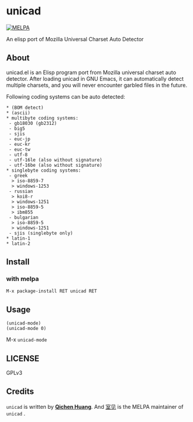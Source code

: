 # unicad
[![MELPA](https://melpa.org/packages/unicad-badge.svg)](https://melpa.org/#/unicad)

An elisp port of Mozilla Universal Charset Auto Detector

## About
unicad.el is an Elisp program port from Mozilla universal charset auto detector. After loading unicad in GNU Emacs, it can automatically detect multiple charsets, and you will never encounter garbled files in the future.

Following coding systems can be auto detected:
```
* (BOM detect)
* (ascii)
* multibyte coding systems:
 - gb18030 (gb2312)
 - big5
 - sjis
 - euc-jp
 - euc-kr
 - euc-tw
 - utf-8
 - utf-16le (also without signature)
 - utf-16be (also without signature)
* singlebyte coding systems:
 - greek
  > iso-8859-7
  > windows-1253
 - russian
  > koi8-r
  > windows-1251
  > iso-8859-5
  > ibm855
 - bulgarian
  > iso-8859-5
  > windows-1251
 - sjis (singlebyte only)
* latin-1
* latin-2
```

## Install

### with melpa
```
M-x package-install RET unicad RET
```

## Usage
``` elisp
(unicad-mode)
(unicad-mode 0)
```

M-x `unicad-mode`

## LICENSE
GPLv3

## Credits
`unicad` is written by [**Qichen Huang**](unicad.el@gmail.com). And [室见](https://github.com/ukari) is the MELPA maintainer of `unicad` .
